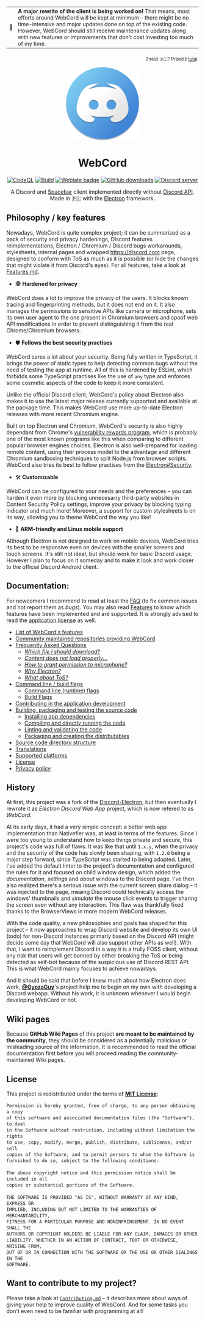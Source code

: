 <table class="alert-warn" align=center>
<tr>
    <td> 🚧️ </td>
    <td>
        <b>A major rewrite of the client is being worked on!</b> That means, most efforts around WebCord
	will be kept at minimum – there might be no time-intensive and major updates done on top
	of the existing code. However, WebCord should still receive maintenance updates along with
	new features or improvements that don't cost investing too much of my time.
    </td>
</tr>
</table>
<p align='right'><sub>
  Znasz 🇵🇱? Przejdź <a href='pl/Readme.md' title='Polski plik README'>tutaj</a>.
</sub></p>
<div align='center'>
<a href='https://github.com/SpacingBat3/WebCord' title="WebCord's GitHub Repository">
  <picture>
    <source srcset='https://raw.githubusercontent.com/SpacingBat3/WebCord/master/sources/assets/icons/app.png'>
    <img src='../sources/assets/icons/app.png' height='192' alt="WebCord Logo">
  </picture>
</a>

<!-- BEGIN Readable part of the Readme file. -->

# WebCord

[![CodeQL][codeql-badge]][codeql-url] [![Build][build-badge]][build-url]
[![Weblate badge][l10nbadge]][l10n] [![GitHub downloads][dlbadge]][downloads]
[![Discord server][discord-badge]][discord-url]

A Discord and [Spacebar] client implemented directly without [Discord API][discordapi].
Made in 🇵🇱 with the [Electron][electron] framework.

</div>

## Philosophy / key features

Nowadays, WebCord is quite complex project; it can be summarized as a pack of
security and privacy hardenings, Discord features reimplementations, Electron /
Chromium / Discord bugs workarounds, stylesheets, internal pages and wrapped
<https://discord.com> page, designed to conform with ToS as much as it is
possible (or hide the changes that might violate it from Discord's eyes). For
all features, take a look at [Features.md](Features.md).

 - 🕵️ **Hardened for privacy**

WebCord does a lot to improve the privacy of the users. It blocks known tracing
and fingerprinting methods, but it does not end on it. It also manages the
permissions to sensitive APIs like camera or microphone, sets its own user agent
to the one present in Chromium browsers and spoof web API modifications in order
to prevent distinguishing it from the real Chrome/Chromium browsers.

- 🛡️ **Follows the best security practises**

WebCord cares a lot about your security. Being fully written in TypeScript, it
brings the power of static types to help detecting common bugs without the need
of testing the app at runtime. All of this is hardened by ESLint, which forbidds
some TypeScript practises like the use of `any` type and enforces some cosmetic
aspects of the code to keep it more consistent.

Unlike the official Discord client, WebCord's policy about Electron also makes it
to use the latest major release currently supported and available at the package
time. This makes WebCord use more up-to-date Electron releases with more recent
Chromium engine.

Built on top Electron and Chromium, WebCord's security is also highly dependant
from Chrome's [vulnerability rewards program][chromiumbounty], which is probably
one of the most known programs like this when comparing to different popular
browser engines choices. Electron is also well-prepared for loading remote
content, using their process model to the advantage and different Chromium
sandboxing techniques to split Node.js from browser scripts. WebCord also tries
its best to follow practises from the [Electron#Security].

- 🛠️ **Customizable**

WebCord can be configured to your needs and the preferences – you can harden it
even more by blocking unnecesarry third-party websites in Content Security
Policy settings, improve your privacy by blocking typing indicator and much more!
Moreover, a support for custom stylesheets is on its way, allowing you to theme
WebCord the way you like!

- 📱 **ARM-friendly and Linux mobile support**

Although Electron is not designed to work on mobile devices, WebCord tries its
best to be responsive even on devices with the smaller screens and touch
screens. It's still not ideal, but should work for basic Discord usage. However
I plan to focus on it someday and to make it look and work closer to the
official Discord Android client.

## Documentation:

For newcomers I recommend to read at least the [FAQ](FAQ.md) (to fix common issues and not report them as *bugs*). 
You may also read [Features](Features.md) to know which features have been implemented and are supported. 
It is strongly advised to read the [application license](../LICENSE) as well.

- [List of WebCord's features](Features.md)
- [Community maintained repositories providing WebCord](Repos.md)
- [Frequently Asked Questions](FAQ.md)
  - *[Which file I should download?](FAQ.md#1-which-file-i-should-download)*
  - *[Content does not load properly...](FAQ.md#2-imagevideocontent-does-not-load-properly-is-there-anything-i-can-do-about-it)*
  - *[How to grant permission to microphone?](FAQ.md#3-how-to-get-a-microphone-permission-for-webcord)*
  - *[Why Electron?](FAQ.md#4-why-electron)*
  - *[What about ToS?](FAQ.md#5-is-this-project-violating-discords-terms-of-service)*
- [Command line / build flags](Flags.md)
  - [Command line (runtime) flags](Flags.md#command-line-runtime-flags)
  - [Build Flags](Flags.md#build-flags)
- [Contributing in the application development](Contributing.md)
- [Building, packaging and testing the source code](Build.md)
  - [Installing app dependencies](Build.md#install-app-dependencies)
  - [Compiling and directly running the code](Build.md#compile-code-and-run-app-directly-without-packaging)
  - [Linting and validating the code](Build.md#run-linter-and-validate-the-code)
  - [Packaging and creating the distributables](Build.md#packaging-creating-distributables)
- [Source code directory structure](Files.md)
- [Translations](Contributing.md#how-to-translate-webcord)
- [Supported platforms](Support.md)
- [License](../LICENSE)
- [Privacy policy](Privacy.md)

## History

At first, this project was a fork of the [Discord-Electron], but then eventually
I rewrote it as *Electron Discord Web App* project, which is now
refered to as *WebCord*.

At its early days, it had a very simple concept: a better web app implementation
than Nativefier was, at least in terms of the features. Since I were too young
to understand how to keep things private and secure, this project's code was
full of flaws. It was like that until `1.x.y`, when the privacy and the security
of the code has slowly been shaping, with `1.2.0` being a major step forward,
since TypeScript was started to being adopted. Later, I've added the default
linter to the project's documentation and configured the rules for it and
focused on child window design, which added the *documentation*, *settings* and
*about* windows to the Discord page. I've then also realized there's a serious issue with the current screen share
dialog – it was injected to the page, meaing Discord could technically access
the windows' thumbnails and *simulate* the mouse click events to trigger sharing
the screen even without any interaction. This flaw was thankfully fixed thanks
to the BrowserViews in more modern WebCord releases.

With the code quality, a new philosophies and goals has shaped for this project
– it now approaches to wrap Discord website and develop its own UI (todo) for
non-Discord instances primarly based on the Discord API (might decide some
day that WebCord will also support other APIs as well). With that, I want to
reimplement Discord in a way it is a trully FOSS client, without any risk that
users will get banned by either breaking the ToS or being detected as self-bot
because of the suspicious use of Discord REST API. This is what WebCord mainly
focuses to achieve nowadays.

And it should be said that before I knew much about how Electron does work,
[**@GyozaGuy**](https://github.com/GyozaGuy)'s project help me to begin on my
own with developing a Discord webapp. Without his work, it is unknown whenever I
would begin developing WebCord or not.

## Wiki pages

Because **GitHub Wiki Pages** of this project **are meant to be maintained by**
**the community**, they should be considered as a potentially malicious or
misleading source of the information. It is recommended to read the official
documentation first before you will proceed reading the community-maintained
Wiki pages.

## License
This project is redistributed under the terms of **[MIT License][license]**:

	Permission is hereby granted, free of charge, to any person obtaining a copy
	of this software and associated documentation files (the "Software"), to deal
	in the Software without restriction, including without limitation the rights
	to use, copy, modify, merge, publish, distribute, sublicense, and/or sell
	copies of the Software, and to permit persons to whom the Software is
	furnished to do so, subject to the following conditions:

	The above copyright notice and this permission notice shall be included in all
	copies or substantial portions of the Software.

	THE SOFTWARE IS PROVIDED "AS IS", WITHOUT WARRANTY OF ANY KIND, EXPRESS OR
	IMPLIED, INCLUDING BUT NOT LIMITED TO THE WARRANTIES OF MERCHANTABILITY,
	FITNESS FOR A PARTICULAR PURPOSE AND NONINFRINGEMENT. IN NO EVENT SHALL THE
	AUTHORS OR COPYRIGHT HOLDERS BE LIABLE FOR ANY CLAIM, DAMAGES OR OTHER
	LIABILITY, WHETHER IN AN ACTION OF CONTRACT, TORT OR OTHERWISE, ARISING FROM,
	OUT OF OR IN CONNECTION WITH THE SOFTWARE OR THE USE OR OTHER DEALINGS IN THE
	SOFTWARE.

## Want to contribute to my project?

Please take a look at [`Contributing.md`](./Contributing.md) – it describes more
about ways of giving your help to improve quality of WebCord. And for some tasks
you don't even need to be familiar with programming at all!

[dlbadge]: https://img.shields.io/github/downloads/SpacingBat3/WebCord/total.svg?label=Downloads&color=%236586B3
[downloads]: https://github.com/SpacingBat3/WebCord/releases "Releases"
[build-badge]: https://img.shields.io/github/actions/workflow/status/SpacingBat3/WebCord/build.yml?label=Build&logo=github&branch=master&event=push
[build-url]: https://github.com/SpacingBat3/WebCord/actions/workflows/build.yml "Build state"
[l10nbadge]: https://hosted.weblate.org/widgets/webcord/-/svg-badge.svg
[l10n]: https://hosted.weblate.org/engage/webcord/ "Help at WebCord's localization"
[Sentry]: https://sentry.io "Application Monitoring and Error Tracking Software"
[Discord-Electron]: https://github.com/GyozaGuy/Discord-Electron "An Electron Discord app designed for use on Linux systems."
[electron]: https://www.electronjs.org/ "Build cross-platform desktop apps with JavaScript, HTML, and CSS."
[electron-forge]: https://www.electronforge.io/ "A complete tool for creating, publishing, and installing modern Electron applications."
[license]: ../LICENSE "WebCord license"
[Spacebar]: https://spacebar.chat "Free, open source and selfhostable Discord compatible chat, voice and video platform."
[discordapi]: https://discord.com/developers/docs/reference "Official Discord REST API documentation"
[chromiumbounty]: https://bughunters.google.com/about/rules/5745167867576320/chrome-vulnerability-reward-program-rules "Chrome Vulnerability Reward Program Rules"
[Electron#Security]: https://www.electronjs.org/docs/latest/tutorial/security "Security | Electron Documentation"
[codeql-badge]: https://img.shields.io/github/actions/workflow/status/SpacingBat3/WebCord/codeql-analysis.yml?label=Analysis&logo=github&logoColor=white&branch=master&event=push
[codeql-url]: https://github.com/SpacingBat3/WebCord/actions/workflows/codeql-analysis.yml "CodeQL Analysis status"
[discord-badge]: https://img.shields.io/discord/972965161721811026?color=%2349a4d3&label=Support&logo=discord&logoColor=white
[discord-url]: https://discord.gg/aw7WbDMua5 "Official support server on Discord!"
